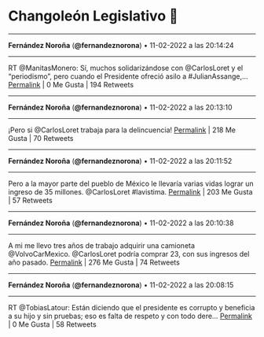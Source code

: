 # Changoleón Legislativo 🙈
*****
**Fernández Noroña** (**@fernandeznorona**) • 11-02-2022 a las 20:14:24
*****
RT @ManitasMonero: Sí, muchos solidarizándose con @CarlosLoret y el “periodismo”, pero cuando el Presidente ofreció asilo a #JulianAssange,…
[Permalink](https://twitter.com/fernandeznorona/status/1492351355133956099) | 0 Me Gusta | 194 Retweets
*****
**Fernández Noroña** (**@fernandeznorona**) • 11-02-2022 a las 20:13:10
*****
¡Pero si @CarlosLoret trabaja para la delincuencia!
[Permalink](https://twitter.com/fernandeznorona/status/1492351047322329088) | 218 Me Gusta | 70 Retweets
*****
**Fernández Noroña** (**@fernandeznorona**) • 11-02-2022 a las 20:11:52
*****
Pero a la mayor parte del pueblo de México le llevaría varias vidas lograr un ingreso de 35 millones. @CarlosLoret #lavistima.
[Permalink](https://twitter.com/fernandeznorona/status/1492350719453581314) | 203 Me Gusta | 57 Retweets
*****
**Fernández Noroña** (**@fernandeznorona**) • 11-02-2022 a las 20:10:38
*****
A mi me llevo tres años de trabajo adquirir una camioneta @VolvoCarMexico. @CarlosLoret podría comprar 23, con sus ingresos del año pasado.
[Permalink](https://twitter.com/fernandeznorona/status/1492350407946866690) | 276 Me Gusta | 74 Retweets
*****
**Fernández Noroña** (**@fernandeznorona**) • 11-02-2022 a las 20:08:15
*****
RT @TobiasLatour: Están diciendo que el presidente es corrupto y beneficia a su hijo y sin pruebas; eso es falta de respeto y con todo dere…
[Permalink](https://twitter.com/fernandeznorona/status/1492349807221882881) | 0 Me Gusta | 58 Retweets